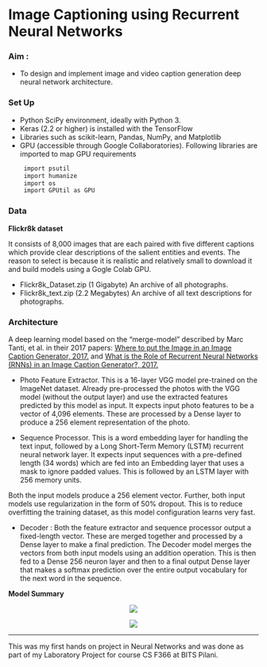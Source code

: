 # Image Captioning using Recurrent Neural Networks

### Aim : 
 - To design and implement image and video caption generation deep neural network architecture.

### Set Up

 - Python SciPy environment, ideally with Python 3.
 - Keras (2.2 or higher) is installed with the TensorFlow
 - Libraries such as scikit-learn, Pandas, NumPy, and Matplotlib 
 - GPU (accessible through Google Collaboratories). Following libraries are imported to map GPU requirements
    ```python
     import​ psutil 
     import​ humanize 
     import​ os
     import​ GPUtil ​as​ GPU
     ```
     
### Data

**Flickr8k dataset**

It consists of 8,000 images that are each paired with five different captions which provide clear descriptions of the salient entities and events. The reason to select is because it is realistic and relatively small to download it and build models using a Gogle Colab GPU.

   - Flickr8k_Dataset.zip (1 Gigabyte) An archive of all photographs.
   - Flickr8k_text.zip (2.2 Megabytes) An archive of all text descriptions for photographs.

### Architecture

A deep learning model based on the “merge-model” described by Marc Tanti, et al. in their 2017 papers: [Where to put the Image in an Image Caption Generator, 2017.](https://arxiv.org/abs/1703.09137)  and  [What is the Role of Recurrent Neural Networks (RNNs) in an Image Caption Generator?, 2017.](https://arxiv.org/abs/1708.02043)


- Photo Feature Extractor. This is a 16-layer VGG model pre-trained on the ImageNet dataset. Already pre-processed the photos with the VGG model (without the output layer) and use the extracted features predicted by this model as input. It ​expects input photo features to be a vector of 4,096 elements. These are processed by a Dense layer to produce a 256 element representation of the photo.

- Sequence Processor. This is a word embedding layer for handling the text input, followed by a Long Short-Term Memory (LSTM) recurrent neural network layer. It expects input sequences with a pre-defined length (34 words) which are fed into an Embedding layer that uses a mask to ignore padded values. This is followed by an LSTM layer with 256 memory units.

Both the input models produce a 256 element vector. Further, both input models use regularization in the form of 50% dropout. This is to reduce overfitting the training dataset, as this model configuration learns very fast.

- Decoder : Both the feature extractor and sequence processor output a fixed-length vector. These are merged together and processed by a Dense layer to make a final prediction. The Decoder model merges the vectors from both input models using an addition operation. This is then fed to a Dense 256 neuron layer and then to a final output Dense layer that makes a softmax prediction over the entire output vocabulary for the next word in the sequence.


**Model Summary**

<p align="center">
  <img src="https://user-images.githubusercontent.com/39693183/84002037-6183e600-a985-11ea-8b18-2803d30b365d.png">
</p>

<p align= "center">
  <img src ="https://user-images.githubusercontent.com/39693183/84052958-e21b0480-a9ce-11ea-82df-ef235f81843d.png">
</p>

---
This was my first hands on project in Neural Networks and was done as part of my Laboratory Project for course CS F366 at BITS Pilani.
